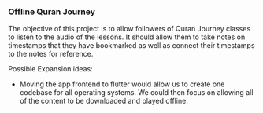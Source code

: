 ### Offline Quran Journey

The objective of this project is to allow followers of Quran Journey classes to listen to the audio of the lessons. It should allow them to take notes on timestamps that they have bookmarked as well as connect their timestamps to the notes for reference.


Possible Expansion ideas:

- Moving the app frontend to flutter would allow us to create one codebase for all operating systems. We could then focus on allowing all of the content to be downloaded and played offline. 
